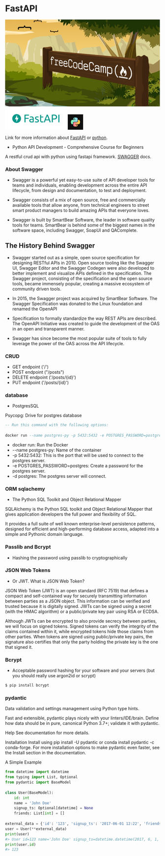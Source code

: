 # FastAPI

[![LOGO](fcc.png)](https://www.freecodecamp.org/)
<img src="Fastapi.png" alt="drawing" width="200"/>
<img src="py.jpg" alt="drawing" width="50"/>

Link for more information about [FastAPI](https://fastapi.tiangolo.com/) or [python](https://www.python.org/).
- Python API Development - Comprehensive Course for Beginners

A restful crud api with python using fastapi framework.
[SWAGGER](http://127.0.0.1:8000/docs#/) docs.

### About Swagger

- Swagger is a powerful yet easy-to-use suite of API developer tools for teams and individuals, enabling development across the entire API lifecycle, from design and documentation, to test and deployment.

- Swagger consists of a mix of open source, free and commercially available tools that allow anyone, from technical engineers to street smart product managers to build amazing APIs that everyone loves.

- Swagger is built by SmartBear Software, the leader in software quality tools for teams. SmartBear is behind some of the biggest names in the software space, including Swagger, SoapUI and QAComplete.


## The History Behind Swagger

- Swagger started out as a simple, open source specification for designing RESTful APIs in 2010. Open source tooling like the Swagger UI, Swagger Editor and the Swagger Codegen were also developed to better implement and visualize APIs defined in the specification. The Swagger project, consisting of the specification and the open source tools, became immensely popular, creating a massive ecosystem of community driven tools.

- In 2015, the Swagger project was acquired by SmartBear Software. The Swagger Specification was donated to the Linux foundation and renamed the OpenAPI

- Specification to formally standardize the way REST APIs are described. The OpenAPI Initiative was created to guide the development of the OAS in an open and transparent manner.

- Swagger has since become the most popular suite of tools to fully leverage the power of the OAS across the API lifecycle.


### CRUD
- GET     endpoint ('/')
- POST    endpoint ("/posts")
- DELETE  endpoint ('/posts/{id}')
- PUT     endpoint ('/posts/{id}')


### database

- PostgresSQL

Psycopg: Drive for postgres database

```sql
-- Run this command with the following options:

docker run --name postgres-py -p 5432:5432 -e POSTGRES_PASSWORD=postgres -d postgres
```
- docker run: Run the Docker
- --name postgres-py: Name of the container
- -p 5432:5432: This is the port that will be used to connect to the postgres server.
- -e POSTGRES_PASSWORD=postgres: Create a password for the postgres server.
- -d postgres: The postgres server will connect.


### ORM sqlachemy

- The Python SQL Toolkit and Object Relational Mapper
  
SQLAlchemy is the Python SQL toolkit and Object Relational Mapper that gives application developers the full power and flexibility of SQL.

It provides a full suite of well known enterprise-level persistence patterns, designed for efficient and high-performing database access, adapted into a simple and Pythonic domain language.


### Passlib and Bcrypt

- Hashing the password using passlib to cryptographically 


### JSON Web Tokens

- Or JWT. What is JSON Web Token?
  
JSON Web Token (JWT) is an open standard (RFC 7519) that defines a compact and self-contained way for securely transmitting information between parties as a JSON object. This information can be verified and trusted because it is digitally signed. JWTs can be signed using a secret (with the HMAC algorithm) or a public/private key pair using RSA or ECDSA.

Although JWTs can be encrypted to also provide secrecy between parties, we will focus on signed tokens. Signed tokens can verify the integrity of the claims contained within it, while encrypted tokens hide those claims from other parties. When tokens are signed using public/private key pairs, the signature also certifies that only the party holding the private key is the one that signed it.

### Bcrypt

- Acceptable password hashing for your software and your servers (but you should really use argon2id or scrypt)

```bash
$ pip install bcrypt
```

### pydantic

Data validation and settings management using Python type hints.

Fast and extensible, pydantic plays nicely with your linters/IDE/brain. Define how data should be in pure, canonical Python 3.7+; validate it with pydantic.

Help
See documentation for more details.

Installation
Install using pip install -U pydantic or conda install pydantic -c conda-forge. For more installation options to make pydantic even faster, see the Install section in the documentation.

A Simple Example

```py
from datetime import datetime
from typing import List, Optional
from pydantic import BaseModel

class User(BaseModel):
    id: int
    name = 'John Doe'
    signup_ts: Optional[datetime] = None
    friends: List[int] = []

external_data = {'id': '123', 'signup_ts': '2017-06-01 12:22', 'friends': [1, '2', b'3']}
user = User(**external_data)
print(user)
#> User id=123 name='John Doe' signup_ts=datetime.datetime(2017, 6, 1, 12, 22) friends=[1, 2, 3]
print(user.id)
#> 123
```